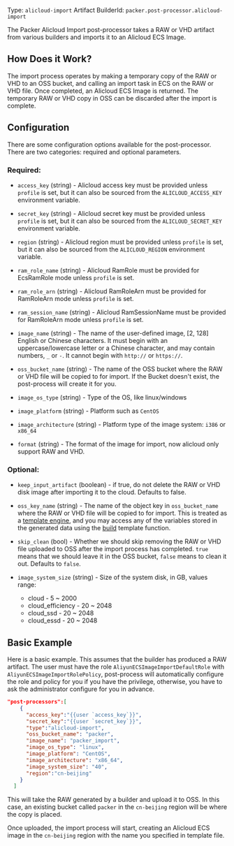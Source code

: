 Type: `alicloud-import`
Artifact BuilderId: `packer.post-processor.alicloud-import`

The Packer Alicloud Import post-processor takes a RAW or VHD artifact from
various builders and imports it to an Alicloud ECS Image.

## How Does it Work?

The import process operates by making a temporary copy of the RAW or VHD to an
OSS bucket, and calling an import task in ECS on the RAW or VHD file. Once
completed, an Alicloud ECS Image is returned. The temporary RAW or VHD copy in
OSS can be discarded after the import is complete.

## Configuration

There are some configuration options available for the post-processor. There
are two categories: required and optional parameters.

### Required:

<!-- Code generated from the comments of the AlicloudAccessConfig struct in builder/ecs/access_config.go; DO NOT EDIT MANUALLY -->

- `access_key` (string) - Alicloud access key must be provided unless `profile` is set, but it can
  also be sourced from the `ALICLOUD_ACCESS_KEY` environment variable.

- `secret_key` (string) - Alicloud secret key must be provided unless `profile` is set, but it can
  also be sourced from the `ALICLOUD_SECRET_KEY` environment variable.

- `region` (string) - Alicloud region must be provided unless `profile` is set, but it can
  also be sourced from the `ALICLOUD_REGION` environment variable.

- `ram_role_name` (string) - Alicloud RamRole must be provided for EcsRamRole mode unless `profile` is set.

- `ram_role_arn` (string) - Alicloud RamRoleArn must be provided for RamRoleArn mode unless `profile` is set.

- `ram_session_name` (string) - Alicloud RamSessionName must be provided for RamRoleArn mode unless `profile` is set.

<!-- End of code generated from the comments of the AlicloudAccessConfig struct in builder/ecs/access_config.go; -->


<!-- Code generated from the comments of the AlicloudImageConfig struct in builder/ecs/image_config.go; DO NOT EDIT MANUALLY -->

- `image_name` (string) - The name of the user-defined image, [2, 128] English or Chinese
  characters. It must begin with an uppercase/lowercase letter or a
  Chinese character, and may contain numbers, `_` or `-`. It cannot begin
  with `http://` or `https://`.

<!-- End of code generated from the comments of the AlicloudImageConfig struct in builder/ecs/image_config.go; -->


<!-- Code generated from the comments of the Config struct in post-processor/alicloud-import/post-processor.go; DO NOT EDIT MANUALLY -->

- `oss_bucket_name` (string) - The name of the OSS bucket where the RAW or VHD file will be copied to
  for import. If the Bucket doesn't exist, the post-process will create it for
  you.

- `image_os_type` (string) - Type of the OS, like linux/windows

- `image_platform` (string) - Platform such as `CentOS`

- `image_architecture` (string) - Platform type of the image system: `i386` or `x86_64`

- `format` (string) - The format of the image for import, now alicloud only support RAW and
  VHD.

<!-- End of code generated from the comments of the Config struct in post-processor/alicloud-import/post-processor.go; -->


### Optional:

- `keep_input_artifact` (boolean) - if true, do not delete the RAW or VHD
  disk image after importing it to the cloud. Defaults to false.

<!-- Code generated from the comments of the Config struct in post-processor/alicloud-import/post-processor.go; DO NOT EDIT MANUALLY -->

- `oss_key_name` (string) - The name of the object key in `oss_bucket_name` where the RAW or VHD
  file will be copied to for import. This is treated as a [template
  engine](/packer/docs/templates/legacy_json_templates/engine), and you may access any of the variables
  stored in the generated data using the [build](/packer/docs/templates/legacy_json_templates/engine)
  template function.

- `skip_clean` (bool) - Whether we should skip removing the RAW or VHD file uploaded to OSS
  after the import process has completed. `true` means that we should
  leave it in the OSS bucket, `false` means to clean it out. Defaults to
  `false`.

- `image_system_size` (string) - Size of the system disk, in GB, values
   range:
    - cloud - 5 \~ 2000
    - cloud_efficiency - 20 \~ 2048
    - cloud_ssd - 20 \~ 2048
    - cloud_essd - 20 \~ 2048

<!-- End of code generated from the comments of the Config struct in post-processor/alicloud-import/post-processor.go; -->


## Basic Example

Here is a basic example. This assumes that the builder has produced a RAW
artifact. The user must have the role `AliyunECSImageImportDefaultRole` with
`AliyunECSImageImportRolePolicy`, post-process will automatically configure the
role and policy for you if you have the privilege, otherwise, you have to ask
the administrator configure for you in advance.

```json
"post-processors":[
    {
      "access_key":"{{user `access_key`}}",
      "secret_key":"{{user `secret_key`}}",
      "type":"alicloud-import",
      "oss_bucket_name": "packer",
      "image_name": "packer_import",
      "image_os_type": "linux",
      "image_platform": "CentOS",
      "image_architecture": "x86_64",
      "image_system_size": "40",
      "region":"cn-beijing"
    }
  ]
```

This will take the RAW generated by a builder and upload it to OSS. In this
case, an existing bucket called `packer` in the `cn-beijing` region will be
where the copy is placed.

Once uploaded, the import process will start, creating an Alicloud ECS image in
the `cn-beijing` region with the name you specified in template file.
